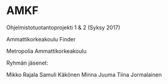 # AMKF
Ohjelmistotuotantoprojekti 1 & 2 (Syksy 2017)

Ammattikorkeakoulu Finder

Metropolia Ammattikorkeakoulu

Ryhmän jäsenet:

Mikko Rajala
Samuli Käkönen
Minna Juuma
Tiina Jormalainen
